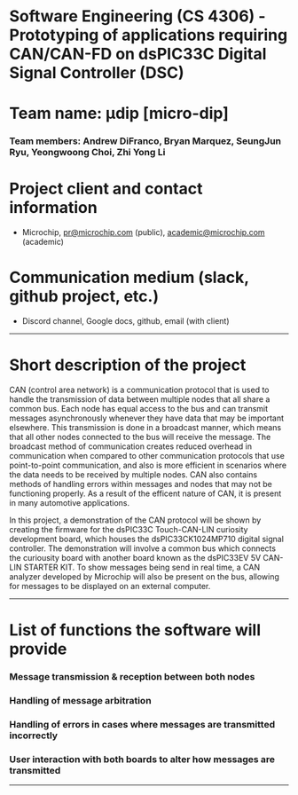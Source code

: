 
# Software Engineering (CS 4306) - Prototyping of applications requiring CAN/CAN-FD on dsPIC33C Digital Signal Controller (DSC)

# Team name: μdip [micro-dip] 
### Team members: Andrew DiFranco, Bryan Marquez, SeungJun Ryu, Yeongwoong Choi, Zhi Yong Li

# Project client and contact information
 - Microchip, pr@microchip.com (public), academic@microchip.com (academic)

# Communication medium (slack, github project, etc.)
 - Discord channel, Google docs, github, email (with client)
   
***

# Short description of the project
CAN (control area network) is a communication protocol that is used to handle the transmission of data between multiple nodes that all share a common bus. Each node has equal access to the bus and can transmit messages asynchronously whenever they have data that may be important elsewhere. This transmission is done in a broadcast manner, which means that all other nodes connected to the bus will receive the message. The broadcast method of communication creates reduced overhead in communication when compared to other communication protocols that use point-to-point communication, and also is more efficient in scenarios where the data needs to be received by multiple nodes. CAN also contains methods of handling errors within messages and nodes that may not be functioning properly. As a result of the efficent nature of CAN, it is present in many automotive applications. 

In this project, a demonstration of the CAN protocol will be shown by creating the firmware for the dsPIC33C Touch-CAN-LIN curiosity development board, which houses the dsPIC33CK1024MP710 digital signal controller. The demonstration will involve a common bus which connects the curiousity board with another board known as the dsPIC33EV 5V CAN-LIN STARTER KIT. To show messages being send in real time, a CAN analyzer developed by Microchip will also be present on the bus, allowing for messages to be displayed on an external computer. 

***

# List of functions the software will provide

### Message transmission & reception between both nodes 

### Handling of message arbitration 

### Handling of errors in cases where messages are transmitted incorrectly 

### User interaction with both boards to alter how messages are transmitted

***
